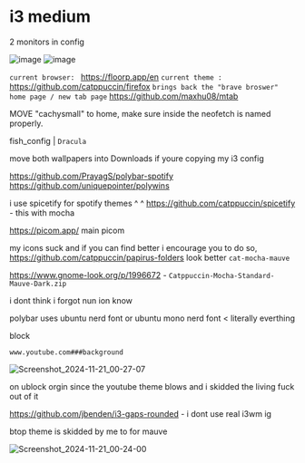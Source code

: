 # i3  medium
2 monitors in config

![image](https://github.com/user-attachments/assets/ddc50282-5ba0-4f1a-876d-80b5011f090a)
![image](https://github.com/user-attachments/assets/2f970f3d-0c04-4cae-b915-eb78966935aa)

```current browser: ``` 
https://floorp.app/en
```current theme :```
https://github.com/catppuccin/firefox
```brings back the "brave broswer" home page / new tab page```
https://github.com/maxhu08/mtab 

MOVE "cachysmall" to home, make sure inside the neofetch is named properly.

fish_config | ```Dracula``` 

move both wallpapers into Downloads if youre copying my i3 config

https://github.com/PrayagS/polybar-spotify https://github.com/uniquepointer/polywins

i use spicetify for spotify themes 
^    ^
https://github.com/catppuccin/spicetify - this with mocha

https://picom.app/ main picom

my icons suck and if you can find better i encourage you to do so,
https://github.com/catppuccin/papirus-folders look better
```cat-mocha-mauve```

https://www.gnome-look.org/p/1996672 - ```Catppuccin-Mocha-Standard-Mauve-Dark.zip```

i dont think i forgot nun ion know

polybar uses ubuntu nerd font or ubuntu mono nerd font < literally everthing

block 

```www.youtube.com###background```

![Screenshot_2024-11-21_00-27-07](https://github.com/user-attachments/assets/b5c680e9-6b1c-45f5-9f79-c4d09a846231)

on ublock orgin since the youtube theme blows and i skidded the living fuck out of it

https://github.com/jbenden/i3-gaps-rounded - i dont use real i3wm ig

btop theme is skidded by me to for mauve  

![Screenshot_2024-11-21_00-24-00](https://github.com/user-attachments/assets/f6e83f8a-8b4b-4b95-96f7-84def4797b71)
